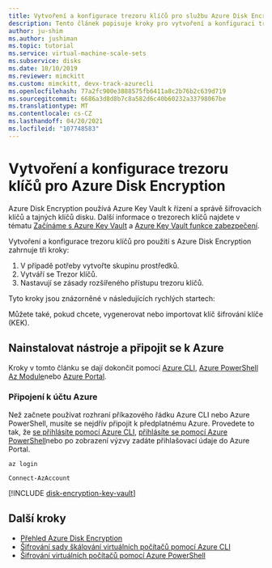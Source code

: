 ```yaml
---
title: Vytvoření a konfigurace trezoru klíčů pro službu Azure Disk Encryption
description: Tento článek popisuje kroky pro vytvoření a konfiguraci trezoru klíčů pro použití s Azure Disk Encryption
author: ju-shim
ms.author: jushiman
ms.topic: tutorial
ms.service: virtual-machine-scale-sets
ms.subservice: disks
ms.date: 10/10/2019
ms.reviewer: mimckitt
ms.custom: mimckitt, devx-track-azurecli
ms.openlocfilehash: 77a2fc900e3888575fb6411a8c2b76b2c639d719
ms.sourcegitcommit: 6686a3d8d8b7c8a582d6c40b60232a33798067be
ms.translationtype: MT
ms.contentlocale: cs-CZ
ms.lasthandoff: 04/20/2021
ms.locfileid: "107748583"
---
```

# <a name="create-and-configure-a-key-vault-for-azure-disk-encryption"></a>Vytvoření a konfigurace trezoru klíčů pro Azure Disk Encryption

Azure Disk Encryption používá Azure Key Vault k řízení a správě šifrovacích klíčů a tajných klíčů disku.  Další informace o trezorech klíčů najdete v tématu [Začínáme s Azure Key Vault](../key-vault/general/overview.md) a [Azure Key Vault funkce zabezpečení](../key-vault/general/security-overview.md).

Vytvoření a konfigurace trezoru klíčů pro použití s Azure Disk Encryption zahrnuje tři kroky:

1. V případě potřeby vytvořte skupinu prostředků.
2. Vytváří se Trezor klíčů. 
3. Nastavují se zásady rozšířeného přístupu trezoru klíčů.

Tyto kroky jsou znázorněné v následujících rychlých startech:

Můžete také, pokud chcete, vygenerovat nebo importovat klíč šifrování klíče (KEK).

## <a name="install-tools-and-connect-to-azure"></a>Nainstalovat nástroje a připojit se k Azure

Kroky v tomto článku se dají dokončit pomocí [Azure CLI](/cli/azure/), [Azure PowerShell Az Module](/powershell/azure/)nebo [Azure Portal](https://portal.azure.com).

### <a name="connect-to-your-azure-account"></a>Připojení k účtu Azure

Než začnete používat rozhraní příkazového řádku Azure CLI nebo Azure PowerShell, musíte se nejdřív připojit k předplatnému Azure. Provedete to tak, že [se přihlásíte pomocí Azure CLI](/cli/azure/authenticate-azure-cli), [přihlásíte se pomocí Azure PowerShell](/powershell/azure/authenticate-azureps)nebo po zobrazení výzvy zadáte přihlašovací údaje do Azure Portal.

```azurecli-interactive
az login
```

```azurepowershell-interactive
Connect-AzAccount
```

[!INCLUDE [disk-encryption-key-vault](../../includes/disk-encryption-key-vault.md)]
 
## <a name="next-steps"></a>Další kroky

- [Přehled Azure Disk Encryption](disk-encryption-overview.md)
- [Šifrování sady škálování virtuálních počítačů pomocí Azure CLI](disk-encryption-cli.md)
- [Šifrování virtuálních počítačů pomocí Azure PowerShell](disk-encryption-powershell.md)
